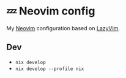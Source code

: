 # 💤 Neovim config

My [Neovim](https://github.com/neovim/neovim) configuration based on [LazyVim](https://github.com/LazyVim/LazyVim).

## Dev
  - `nix develop`
  - `nix develop --profile nix`
